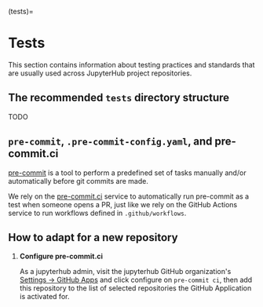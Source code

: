 (tests)=

# Tests

This section contains information about testing practices and standards that are
usually used across JupyterHub project repositories.

## The recommended `tests` directory structure

TODO

## `pre-commit`, `.pre-commit-config.yaml`, and pre-commit.ci

[pre-commit] is a tool to perform a predefined set of tasks manually and/or
automatically before git commits are made.

We rely on the [pre-commit.ci] service to automatically run pre-commit as a test
when someone opens a PR, just like we rely on the GitHub Actions service to run
workflows defined in `.github/workflows`.

[pre-commit]: https://pre-commit.com/
[pre-commit.ci]: https://pre-commit.ci/

## How to adapt for a new repository

1. **Configure pre-commit.ci**

   As a jupyterhub admin, visit the jupyterhub GitHub organization's [Settings
   -> GitHub Apps] and click configure on `pre-commit ci`, then add this
   repository to the list of selected repositories the GitHub Application is
   activated for.

   [settings -> github apps]: https://github.com/organizations/jupyterhub/settings/installations
